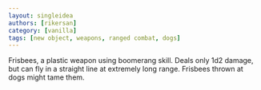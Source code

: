 ```yaml
---
layout: singleidea
authors: [rikersan]
category: [vanilla]
tags: [new object, weapons, ranged combat, dogs]
---
```

Frisbees, a plastic weapon using boomerang skill. Deals only 1d2 damage, but can fly in a straight line at extremely long range. Frisbees thrown at dogs might tame them.
